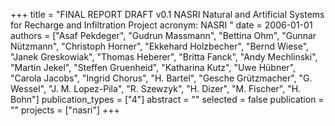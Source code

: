 +++
title = "FINAL REPORT DRAFT v0.1 NASRI Natural and Artificial Systems for Recharge and Infiltration  Project acronym: NASRI "
date = 2006-01-01
authors = ["Asaf Pekdeger", "Gudrun Massmann", "Bettina Ohm", "Gunnar Nützmann", "Christoph Horner", "Ekkehard Holzbecher", "Bernd Wiese", "Janek Greskowiak", "Thomas Heberer", "Britta Fanck", "Andy Mechlinski", "Martin Jekel", "Steffen Gruenheid", "Katharina Kutz", "Uwe Hübner", "Carola Jacobs", "Ingrid Chorus", "H. Bartel", "Gesche Grützmacher", "G. Wessel", "J. M. Lopez-Pila", "R. Szewzyk", "H. Dizer", "M. Fischer", "H. Bohn"]
publication_types = ["4"]
abstract = ""
selected = false
publication = ""
projects = ["nasri"]
+++

